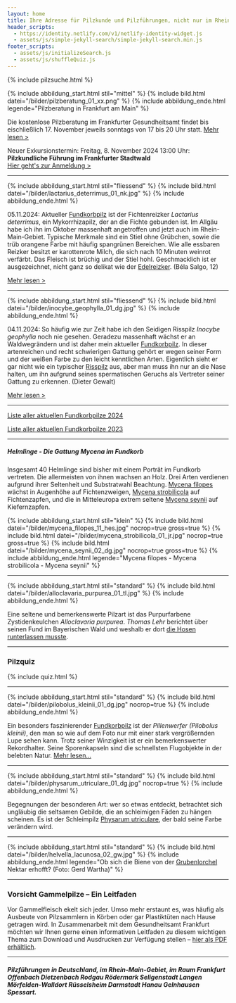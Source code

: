 ```yaml
---
layout: home
title: Ihre Adresse für Pilzkunde und Pilzführungen, nicht nur im Rhein-Main-Gebiet
header_scripts:
  - https://identity.netlify.com/v1/netlify-identity-widget.js
  - assets/js/simple-jekyll-search/simple-jekyll-search.min.js
footer_scripts:
  - assets/js/initializeSearch.js
  - assets/js/shuffleQuiz.js
---
```

{% include pilzsuche.html %}

{% include abbildung_start.html stil="mittel" %}
{% include bild.html datei="/bilder/pilzberatung_01_xx.png" %}
{% include abbildung_ende.html legende="Pilzberatung in Frankfurt am Main" %}

Die kostenlose Pilzberatung im Frankfurter Gesundheitsamt findet bis eischließlich 17. November jeweils sonntags von 17 bis 20 Uhr statt. [Mehr lesen >](/termine)

Neuer Exkursionstermin: Freitag, 8. November 2024 13:00 Uhr: **Pilzkundliche Führung im Frankfurter Stadtwald**\
[Hier geht's zur Anmeldung >](/termine)

- - -

{% include abbildung_start.html stil="fliessend" %}
{% include bild.html datei="/bilder/lactarius_deterrimus_01_nk.jpg" %}
{% include abbildung_ende.html %}

05.11.2024: Aktueller [Fundkorbpilz](AA "Glossar-") ist der Fichtenreizker *Lactarius deterrimus*, ein Mykorrhizapilz, der an die Fichte gebunden ist. Im Allgäu habe ich ihn im Oktober massenhaft angetroffen und jetzt auch im Rhein-Main-Gebiet. Typische Merkmale sind ein Stiel ohne Grübchen, sowie die trüb orangene Farbe mit häufig spangrünen Bereichen. Wie alle essbaren Reizker besitzt er karottenrote Milch, die sich nach 10 Minuten weinrot verfärbt. Das Fleisch ist brüchig und der Stiel hohl. Geschmacklich ist er ausgezeichnet, nicht ganz so delikat wie der [Edelreizker](/pilze/lactarius-deliciosus-edelreizker). (Béla Salgo, 12)

[Mehr lesen >](/pilze/lactarius-deterrimus-fichtenreizker)

<div style="clear:  both"></div>

- - -

{% include abbildung_start.html stil="fliessend" %}
{% include bild.html datei="/bilder/inocybe_geophylla_01_dg.jpg" %}
{% include abbildung_ende.html %}

04.11.2024: So häufig wie zur Zeit habe ich den Seidigen Risspilz *Inocybe geophylla* noch nie gesehen. Geradezu massenhaft wächst er an Waldwegrändern und ist daher mein aktueller  [Fundkorbpilz](AA "Glossar-"). In dieser artenreichen und recht schwierigen Gattung gehört er wegen seiner Form und der weißen Farbe  zu den leicht kenntlichen Arten. Eigentlich sieht er gar nicht wie ein typischer [Risspilz](/verwandt/risspilze) aus, aber man muss ihn nur an die Nase halten, um ihn aufgrund seines spermatischen Geruchs als Vertreter seiner Gattung zu erkennen. (Dieter Gewalt) 

[Mehr lesen >](/pilze/inocybe-geophylla-seidiger-risspilz)

<div style="clear:  both"></div>

- - -

[Liste aller aktuellen Fundkorbpilze 2024](/artikel/liste-aller-aktuellen-fundkorbpilze-2024.html)

[Liste aller aktuellen Fundkorbpilze 2023](/artikel/liste-aller-aktuellen-fundkorbpilze-2023.html)

- - -

##### Helmlinge - Die Gattung *Mycena* im Fundkorb

Insgesamt 40 Helmlinge sind bisher mit einem Porträt im Fundkorb vertreten. Die allermeisten von ihnen wachsen an Holz. Drei Arten verdienen aufgrund ihrer Seltenheit und Substratwahl Beachtung. [Mycena filopes](/pilze/mycena-filopes-zerbrechlicher-fadenhelmling) wächst in Augenhöhe auf Fichtenzweigen, [Mycena strobilicola](/pilze/mycena-strobilicola-fichtenzapfenhelmling) auf Fichtenzapfen, und die in Mitteleuropa extrem seltene [Mycena seynii](/pilze/mycena-seynii-mediterraner-kiefernzapfenhelmling) auf Kiefernzapfen.

{% include abbildung_start.html stil="klein" %}
{% include bild.html datei="/bilder/mycena_filopes_11_hes.jpg" nocrop=true gross=true %}
{% include bild.html datei="/bilder/mycena_strobilicola_01_jr.jpg" nocrop=true gross=true %}
{% include bild.html datei="/bilder/mycena_seynii_02_dg.jpg" nocrop=true gross=true %}
{% include abbildung_ende.html legende="Mycena filopes - Mycena strobilicola - Mycena seynii" %}

- - -

{% include abbildung_start.html stil="standard" %}
{% include bild.html datei="/bilder/alloclavaria_purpurea_01_tl.jpg" %}
{% include abbildung_ende.html %}

Eine seltene und bemerkenswerte Pilzart ist das Purpurfarbene Zystidenkeulchen *Alloclavaria purpurea*. *Thomas Lehr* berichtet über seinen Fund im Bayerischen Wald und weshalb er dort [die Hosen runterlassen musste](/pilze/alloclavaria-purpurea-purpurfarbenes-zystidenkeulchen).

- - -

### Pilzquiz

{% include quiz.html %}

- - -

{% include abbildung_start.html stil="standard" %}
{% include bild.html datei="/bilder/pilobolus_kleinii_01_dg.jpg" nocrop=true %}
{% include abbildung_ende.html %}

Ein besonders faszinierender [Fundkorbpilz](AA "Glossar-") ist der *Pillenwerfer (Pilobolus kleinii)*, den man so wie auf dem Foto nur mit einer stark vergrößernden Lupe sehen kann. Trotz seiner Winzigkeit ist er ein bemerkenswerter Rekordhalter. Seine Sporenkapseln sind die schnellsten Flugobjekte in der belebten Natur. [Mehr lesen...](/pilze/pilobolus-kleinii-pillenwerfer)

- - -

{% include abbildung_start.html stil="standard" %}
{% include bild.html datei="/bilder/physarum_utriculare_01_dg.jpg" nocrop=true %}
{% include abbildung_ende.html %}

Begegnungen der besonderen Art: wer so etwas entdeckt, betrachtet sich ungläubig die seltsamen Gebilde, die an schleimigen Fäden zu hängen scheinen. Es ist der Schleimpilz [Physarum utriculare](/pilze/physarum-utriculare-fadenfruchtschleimpilz), der bald seine Farbe verändern wird.

- - -

{% include abbildung_start.html stil="standard" %}
{% include bild.html datei="/bilder/helvella_lacunosa_02_gw.jpg" %}
{% include abbildung_ende.html legende="Ob sich die Biene von der <a href='/pilze/helvella-lacunosa-grubenlorchel'>Grubenlorchel</a> Nektar erhofft?  (Foto: Gerd Wartha)" %}

- - -

### Vorsicht Gammelpilze – Ein Leitfaden

Vor Gammelfleisch ekelt sich jeder. Umso mehr erstaunt es, was häufig als Ausbeute von Pilzsammlern in Körben oder gar Plastiktüten nach Hause getragen wird. In Zusammenarbeit mit dem Gesundheitsamt Frankfurt möchten wir Ihnen gerne einen informativen Leitfaden zu diesem wichtigen Thema zum Download und Ausdrucken zur Verfügung stellen – [hier als PDF erhältlich](/assets/docs/Fundkorb.de-Gammelpilze.pdf).

- - -

##### Pilzführungen in Deutschland, im Rhein-Main-Gebiet, im Raum Frankfurt Offenbach Dietzenbach Rodgau Rödermark Seligenstadt Langen Mörfelden-Walldort Rüsselsheim Darmstadt Hanau Gelnhausen Spessart.